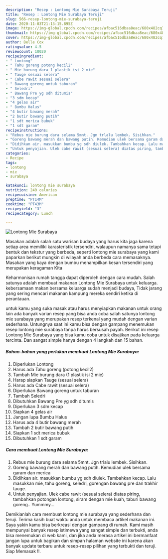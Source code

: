 ```yaml
---
description: "Resep : Lontong Mie Surabaya Teruji"
title: "Resep : Lontong Mie Surabaya Teruji"
slug: 566-resep-lontong-mie-surabaya-teruji
date: 2020-11-03T21:13:15.895Z
image: https://img-global.cpcdn.com/recipes/afbac516dbaa8eac/680x482cq70/lontong-mie-surabaya-foto-resep-utama.jpg
thumbnail: https://img-global.cpcdn.com/recipes/afbac516dbaa8eac/680x482cq70/lontong-mie-surabaya-foto-resep-utama.jpg
cover: https://img-global.cpcdn.com/recipes/afbac516dbaa8eac/680x482cq70/lontong-mie-surabaya-foto-resep-utama.jpg
author: Belle Cox
ratingvalue: 4.5
reviewcount: 10020
recipeingredient:
- " Lontong"
- " Tahu goreng potong kecil2"
- " Mie burung dara 1 plastik isi 2 mie"
- " Tauge sesuai selera"
- " Cabe rawit sesuai selera"
- " Bawang goreng untuk taburan"
- " Seledri"
- " Bawang Pre yg sdh ditumis"
- "3 sdm kecap"
- "4 gelas air"
- " Bumbu Halus"
- "4 butir bawang merah"
- "2 butir bawang putih"
- "1 sdt merica bubuk"
- "1 sdt garam"
recipeinstructions:
- "Rebus mie burung dara selama 5mnt. Jgn trlalu lembek. Sisihkan."
- "Goreng bawang merah dan bawang putih. Kemudian ulek bersama garam dan merica"
- "Didihkan air. masukkan bumbu yg sdh diulek. Tambahkan kecap. Lalu masukkan mie, tahu goreng, seledri, gorengan bawang pre dan trakhir tauge."
- "Untuk penyajian. Ulek cabe rawit (sesuai selera) diatas piring, tambahkan potongan lontong, siram dengan mie kuah, taburi bawang goreng.. Yummmy..."
categories:
- Recipe
tags:
- lontong
- mie
- surabaya

katakunci: lontong mie surabaya 
nutrition: 240 calories
recipecuisine: American
preptime: "PT14M"
cooktime: "PT43M"
recipeyield: "3"
recipecategory: Lunch

---
```



![Lontong Mie Surabaya](https://img-global.cpcdn.com/recipes/afbac516dbaa8eac/680x482cq70/lontong-mie-surabaya-foto-resep-utama.jpg)

Masakan adalah salah satu warisan budaya yang harus kita jaga karena setiap area memiliki karasteristik tersendiri, walaupun namanya sama tetapi bentuk dan tekstur yang berbeda, seperti lontong mie surabaya yang kami paparkan berikut mungkin di wilayah anda berbeda cara memasaknya. Masakan yang kaya dengan bumbu menampilkan kesan tersendiri yang merupakan keragaman Kita



Keharmonisan rumah tangga dapat diperoleh dengan cara mudah. Salah satunya adalah membuat makanan Lontong Mie Surabaya untuk keluarga. kebersamaan makan bersama keluarga sudah menjadi budaya, Tidak jarang yang sering mencari makanan kampung mereka sendiri ketika di perantauan.

untuk kamu yang suka masak atau harus menyiapkan makanan untuk orang lain ada banyak varian resep yang bisa anda coba salah satunya lontong mie surabaya yang merupakan resep terkenal yang mudah dengan varian sederhana. Untungnya saat ini kamu bisa dengan gampang menemukan resep lontong mie surabaya tanpa harus bersusah payah.
Berikut ini resep Lontong Mie Surabaya yang bisa kamu coba untuk disajikan pada keluarga tercinta. Dan sangat simple hanya dengan 4 langkah dan 15 bahan.


<!--inarticleads1-->

##### Bahan-bahan yang perlukan membuat Lontong Mie Surabaya:

1. Diperlukan  Lontong
1. Harus ada  Tahu goreng (potong kecil2)
1. Tambah  Mie burung dara (1 plastik isi 2 mie)
1. Harap siapkan  Tauge (sesuai selera)
1. Harus ada  Cabe rawit (sesuai selera)
1. Diperlukan  Bawang goreng untuk taburan
1. Tambah  Seledri
1. Dibutuhkan  Bawang Pre yg sdh ditumis
1. Diperlukan 3 sdm kecap
1. Siapkan 4 gelas air
1. Jangan lupa  Bumbu Halus
1. Harus ada 4 butir bawang merah
1. Tambah 2 butir bawang putih
1. Siapkan 1 sdt merica bubuk
1. Dibutuhkan 1 sdt garam




<!--inarticleads2-->

##### Cara membuat  Lontong Mie Surabaya:

1. Rebus mie burung dara selama 5mnt. Jgn trlalu lembek. Sisihkan.
1. Goreng bawang merah dan bawang putih. Kemudian ulek bersama garam dan merica
1. Didihkan air. masukkan bumbu yg sdh diulek. Tambahkan kecap. Lalu masukkan mie, tahu goreng, seledri, gorengan bawang pre dan trakhir tauge.
1. Untuk penyajian. Ulek cabe rawit (sesuai selera) diatas piring, tambahkan potongan lontong, siram dengan mie kuah, taburi bawang goreng.. Yummmy...




Demikianlah cara membuat lontong mie surabaya yang sederhana dan teruji. Terima kasih buat waktu anda untuk membaca artikel makanan ini. Saya yakin kamu bisa berkreasi dengan gampang di rumah. Kami masih mempunyai banyak resep istimewa yang sangat simple dan terbukti, anda bisa menemukan di web kami, dan jika anda merasa artikel ini bermanfaat jangan lupa untuk bagikan dan simpan halaman website ini karena akan banyak update terbaru untuk resep-resep pilihan yang terbukti dan teruji. Siap Memasak !!. 
